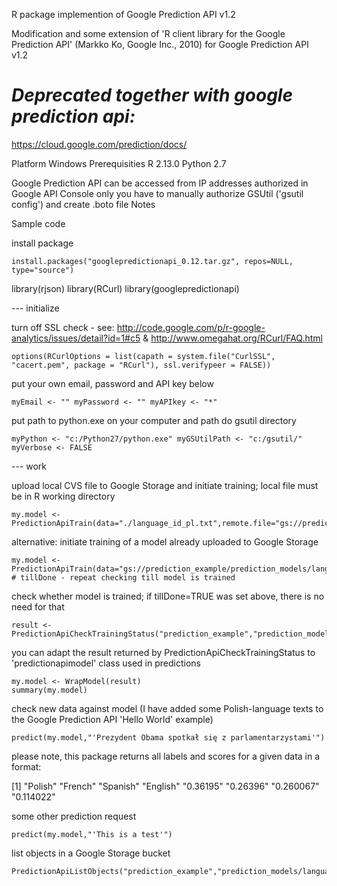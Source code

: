 R package implemention of Google Prediction API v1.2

Modification and some extension of 'R client library for the Google Prediction API' (Markko Ko, Google Inc., 2010) for Google Prediction API v1.2

# *Deprecated together with google prediction api:*
https://cloud.google.com/prediction/docs/

Platform
Windows 
Prerequisities
R 2.13.0
Python 2.7


Google Prediction API can be accessed from IP addresses authorized in Google API Console only
you have to manually authorize GSUtil ('gsutil config') and create .boto file
Notes

Sample code

install package
```
install.packages("googlepredictionapi_0.12.tar.gz", repos=NULL, type="source")
```

library(rjson) library(RCurl) library(googlepredictionapi)

--- initialize

turn off SSL check - see: http://code.google.com/p/r-google-analytics/issues/detail?id=1#c5 & http://www.omegahat.org/RCurl/FAQ.html
```
options(RCurlOptions = list(capath = system.file("CurlSSL", "cacert.pem", package = "RCurl"), ssl.verifypeer = FALSE))
```
put your own email, password and API key below
```
myEmail <- "" myPassword <- "" myAPIkey <- "*"
```
put path to python.exe on your computer and path do gsutil directory
```
myPython <- "c:/Python27/python.exe" myGSUtilPath <- "c:/gsutil/"
myVerbose <- FALSE
```
--- work

upload local CVS file to Google Storage and initiate training; local file must be in R working directory
```
my.model <- PredictionApiTrain(data="./language_id_pl.txt",remote.file="gs://prediction_example/prediction_models/languages")
```
alternative: initiate training of a model already uploaded to Google Storage
```
my.model <- PredictionApiTrain(data="gs://prediction_example/prediction_models/languages",tillDone=FALSE) # tillDone - repeat checking till model is trained
```
check whether model is trained; if tillDone=TRUE was set above, there is no need for that
```
result <- PredictionApiCheckTrainingStatus("prediction_example","prediction_models/languages",verbose=TRUE)
```
you can adapt the result returned by PredictionApiCheckTrainingStatus to 'predictionapimodel' class used in predictions
```
my.model <- WrapModel(result)
summary(my.model)
```
check new data against model (I have added some Polish-language texts to the Google Prediction API 'Hello World' example)
```
predict(my.model,"'Prezydent Obama spotkał się z parlamentarzystami'")
```
please note, this package returns all labels and scores for a given data in a format:

[1] "Polish" "French" "Spanish" "English" "0.36195" "0.26396" "0.260067" "0.114022"

some other prediction request
```
predict(my.model,"'This is a test'")
```
list objects in a Google Storage bucket
```
PredictionApiListObjects("prediction_example","prediction_models/languages",verbose=TRUE) 
```
